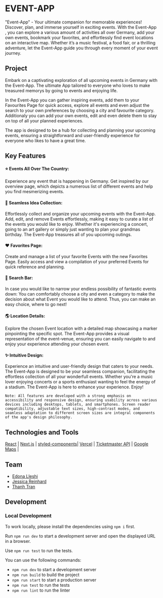# EVENT-APP

"Event-App" - Your ultimate companion for memorable experiences! Discover, plan, and immerse yourself in exciting events. With the Event-App , you can explore a various amount of activities all over Germany, add your own events, bookmark your favorites, and effortlessly find event locations on an interactive map. Whether it’s a music festival, a food fair, or a thrilling adventure, let the Event-App guide you through every moment of your event journey.

## Project

Embark on a captivating exploration of all upcoming events in Germany with the Event-App. The ultimate App tailored to everyone who loves to make treasured memorys by going to events and enjoying life.


In the Event-App you can gather inspiring events, add them to your Favourites Page for quick access, explore all events and even adjust the search to your own preferences by choosing a city and favourite category. Additionaly you can add your own events, edit and even delete them to stay on top of all your planned experiences. 

The app is designed to be a hub for collecting and planning your upcoming events, ensuring a straightforward and user-friendly experience for everyone who likes to have a great time.


## Key Features

#### ⭐️ Events All Over The Country:
Experience any event that is happening in Germany. Get inspired by our overview page, which depicts a numerous list of different events and help you find mesmerizing events.
 
#### 📱 Seamless Idea Collection: 
Effortlessly collect and organize your upcoming events with the Event-App. Add, edit, and remove Events effortlessly, making it easy to curate a list of the events you would like to enjoy. Whether it's experiencing a concert, going to an art gallery or simply just wanting to plan your grandmas birthday. The Event-App treasures all of you upcoming outings.

#### ❤️ Favorites Page: 
Create and manage a list of your favorite Events with the new Favorites Page. Easily access and view a compilation of your preferred Events for quick reference and planning.

#### 🔎 Search Bar:
In case you would like to narrow your endless possibility of fantastic events down: You can comfortably choose a city and even a category to make the decision about what Event you would like to attend. Thus, you can make an easy choice, where to go next!

#### 🌎 Location Details: 
Explore the chosen Event location with a detailed map showcasing a marker pinpointing the specific spot. The Event-App provides a visual representation of the event-venue, ensuring you can easily navigate to and enjoy your experience attending your chosen event.

#### ✨ Intuitive Design:
Experience an intuitive and user-friendly design that caters to your needs. The Event-App is designed to be your seamless companion, facilitating the effortless collection of all your wonderfull events. Whether you're a music lover enjoying concerts or a sports enthusiast wanting to feel the energy of a stadium. The Event-App is here to enhance your experience. Enjoy!


`Note: All features are developed with a strong emphasis on accessibility and responsive design, ensuring usability across various devices including desktops, tablets, and smartphones. Screen reader compatibility, adjustable text sizes, high-contrast modes, and seamless adaptation to different screen sizes are integral components of the app's design philosophy.`

## Technologies and Tools

[React](https://react.dev/) | [Next.js](https://nextjs.org/) | [styled-components](https://styled-components.com/)| [Vercel](https://vercel.com/) | [Ticketmaster API](https://developer.ticketmaster.com/products-and-docs/apis/discovery-api/v2/) | [Google Maps](https://www.google.com/maps) |

## Team

- [Edona Lleshi](https://github.com/EdonaLlesh1)
- [Jessica Reinhard](https://github.com/jessicareinh)
- [Thanh Tran](https://github.com/thanhtran-git)



## Development

### Local Development

To work locally, please install the dependencies using `npm i` first.

Run `npm run dev` to start a development server and open the displayed URL in a browser.

Use `npm run test` to run the tests.



You can use the following commands:

- `npm run dev` to start a development server
- `npm run build` to build the project
- `npm run start` to start a production server
- `npm run test` to run the tests
- `npm run lint` to run the linter
